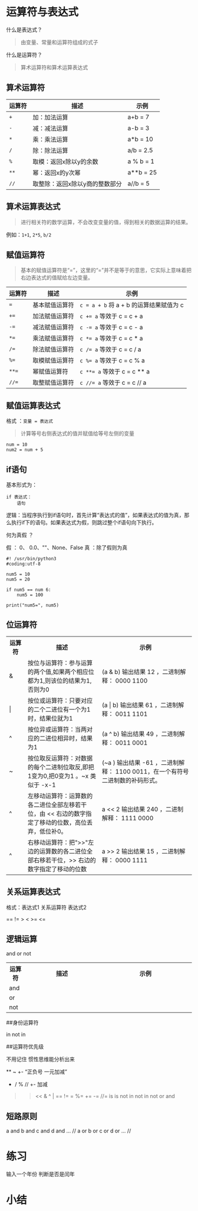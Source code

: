 # 运算符与表达式

什么是表达式？

> 由变量、常量和运算符组成的式子

什么是运算符？

> 算术运算符和算术运算表达式

## 算术运算符


|运算符|描述|示例|
|---|---|---|
| `+`  | 加：加法运算   | a+b = 7|
| `-`  | 减：减法运算   | a-b = 3|
| `*`  | 乘：乘法运算   | a*b = 10|
| `/ ` | 除：除法运算   | a/b = 2.5|
| `% ` | 取模：返回x除以y的余数 |a % b = 1 |
| `**` | 幂：返回x的y次幂  | a**b = 25 |
| `//` | 取整除：返回x除以y商的整数部分 | a//b = 5 |

## 算术运算表达式

> 进行相关符的数学运算，不会改变变量的值，得到相关的数据运算的结果。

例如：`1+1`, `2*5`, `b/2`

## 赋值运算符

> 基本的赋值运算符是“=”，这里的“=”并不是等于的意思，它实际上意味着把右边表达式的值赋给左边变量。

|运算符|描述|示例|
|---|---|---|
| `=`   | 基本赋值运算符  | `c = a + b` 将 a + b 的运算结果赋值为 c |
| `+=`  | 加法赋值运算符  | `c += a` 等效于 c = c + a |
| `-=`  | 减法赋值运算符  | `c -= a` 等效于 c = c - a |
| `*=`  | 乘法赋值运算符  | `c *= a` 等效于 c = c * a |
| `/=`  | 除法赋值运算符  | `c /= a` 等效于 c = c / a |
| `%=`  | 取模赋值运算符  | `c %= a` 等效于 c = c % a |
| `**=` | 幂赋值运算符    | `c **= a` 等效于 c = c ** a |
| `//=` | 取整赋值运算符  | `c //= a` 等效于 c = c // a |

## 赋值运算表达式

格式 ：`变量 = 表达式`

> 计算等号右侧表达式的值并赋值给等号左侧的变量

```
num = 10
num2 = num + 5

```

## if语句

基本形式为：

```
if 表达式：
    语句
```

逻辑：当程序执行到if语句时，首先计算“表达式的值”，如果表达式的值为真，那么执行if下的语句。如果表达式为假，则跳过整个if语句向下执行。

何为真假 ？

假 ： 0、 0.0、""、None、False
真 ：除了假则为真

```
#! /usr/bin/python3
#coding:utf-8

num5 = 10
num5 = 20

if num5 == num 6:
    num5 = 100

print("num5=", num5)

```

## 位运算符

<table>
    <tr>
        <th width="10%">运算符</th>
        <th width="40%">描述</th>
        <th width="50%">示例</th>
    </tr>
    <tr>
        <td>&</td>
        <td>按位与运算符：参与运算的两个值,如果两个相应位都为1,则该位的结果为1,否则为0</td>
        <td>(a & b) 输出结果 12 ，二进制解释： 0000 1100</td>
    </tr>
    <tr>
        <td>|</td>
        <td>按位或运算符：只要对应的二个二进位有一个为1时，结果位就为1</td>
        <td>(a | b) 输出结果 61 ，二进制解释： 0011 1101</td>
    </tr>
    <tr>
        <td>^</td>
        <td>按位异或运算符：当两对应的二进位相异时，结果为1</td>
        <td>(a ^ b) 输出结果 49 ，二进制解释： 0011 0001</td>
    </tr>
    <tr>
        <td>~</td>
        <td>按位取反运算符：对数据的每个二进制位取反,即把1变为0,把0变为1 。~x 类似于 -x-1</td>
        <td>(~a ) 输出结果 -61 ，二进制解释： 1100 0011，在一个有符号二进制数的补码形式。</td>
    </tr>
    <tr>
        <td>^</td>
        <td>左移动运算符：运算数的各二进位全部左移若干位，由 << 右边的数字指定了移动的位数，高位丢弃，低位补0。</td>
        <td>a << 2 输出结果 240 ，二进制解释： 1111 0000</td>
    </tr>
    <tr>
        <td>^</td>
        <td>右移动运算符：把">>"左边的运算数的各二进位全部右移若干位，>> 右边的数字指定了移动的位数</td>
        <td>a >> 2 输出结果 15 ，二进制解释： 0000 1111</td>
    </tr>
</table>


## 关系运算表达式

格式：表达式1 关系运算符 表达式2


== != > < >= <= 

## 逻辑运算

and or not

<table>
    <tr>
        <th width="10%">运算符</th>
        <th width="40%">描述</th>
        <th width="50%">示例</th>
    </tr>
    <tr>
        <td>and</td>
        <td></td>
        <td></td>
    </tr>
    <tr>
        <td>or</td>
        <td></td>
        <td></td>
    </tr>
    <tr>
        <td>not</td>
        <td></td>
        <td></td>
    </tr>
</table>


##身份运算符

in 
not in 

##运算符优先级

不用记住 惯性思维能分析出来

**
~ +- “正负号 一元加减”
* / % //
+- 加减
>> <<
& 
^ |
== !=
= %= += -= //=
is is not
in not in 
not or and


## 短路原则

a and b and c and d and ... //
a or b or c or d or ... //

# 练习

输入一个年份 判断是否是闰年

# 小结
